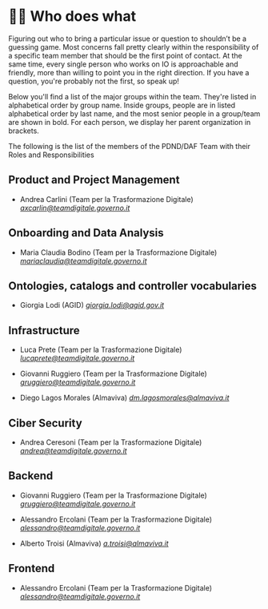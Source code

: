 # 👨‍💻 Who does what

Figuring out who to bring a particular issue or question to shouldn’t be a guessing game. Most concerns fall pretty clearly within the responsibility of a specific team member that should be the first point of contact. At the same time, every single person who works on IO is approachable and friendly, more than willing to point you in the right direction. If you have a question, you're probably not the first, so speak up!

Below you'll find a list of the major groups within the team. They're listed in alphabetical order by group name. Inside groups, people are in listed alphabetical order by last name, and the most senior people in a group/team are shown in bold. For each person, we display her parent organization in brackets.

The following is the list of the members of the PDND/DAF Team with their Roles and Responsibilities

## Product and Project Management

* Andrea Carlini (Team per la Trasformazione Digitale)
  *axcarlin@teamdigitale.governo.it*

## Onboarding and Data Analysis

* Maria Claudia Bodino (Team per la Trasformazione Digitale)
  *mariaclaudia@teamdigitale.governo.it* 

## Ontologies, catalogs and controller vocabularies

* Giorgia Lodi (AGID)
  *giorgia.lodi@agid.gov.it* 

## Infrastructure

* Luca Prete (Team per la Trasformazione Digitale)
  *lucaprete@teamdigitale.governo.it*

* Giovanni Ruggiero (Team per la Trasformazione Digitale)
  *gruggiero@teamdigitale.governo.it* 

* Diego Lagos Morales (Almaviva)
  *dm.lagosmorales@almaviva.it*

## Ciber Security

* Andrea Ceresoni (Team per la Trasformazione Digitale)
  *andrea@teamdigitale.governo.it* 

## Backend

* Giovanni Ruggiero (Team per la Trasformazione Digitale)
  *gruggiero@teamdigitale.governo.it*

* Alessandro Ercolani (Team per la Trasformazione Digitale)
  *alessandro@teamdigitale.governo.it*

* Alberto Troisi (Almaviva)
  *a.troisi@almaviva.it*

## Frontend

* Alessandro Ercolani (Team per la Trasformazione Digitale)
  *alessandro@teamdigitale.governo.it*
